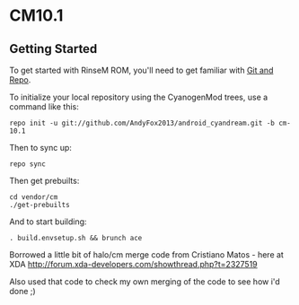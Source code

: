 CM10.1
===========

Getting Started
---------------

To get started with RinseM ROM, you'll need to get
familiar with [Git and Repo](http://source.android.com/download/using-repo).

To initialize your local repository using the CyanogenMod trees, use a command like this:

    repo init -u git://github.com/AndyFox2013/android_cyandream.git -b cm-10.1

Then to sync up:

    repo sync
    
Then get prebuilts:

    cd vendor/cm
    ./get-prebuilts

And to start building:

    . build.envsetup.sh && brunch ace


Borrowed a little bit of halo/cm merge code from Cristiano Matos - here at XDA http://forum.xda-developers.com/showthread.php?t=2327519

Also used that code to check my own merging of the code to see how i'd done ;)
